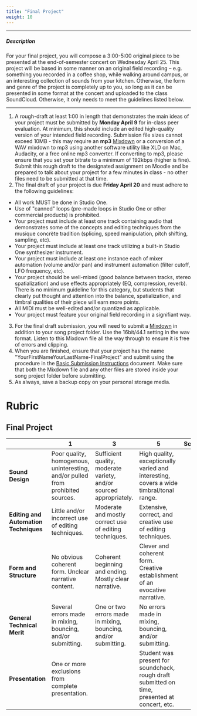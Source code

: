 ```yaml
---
title: "Final Project"
weight: 10
---
```


<!-- # Final Project -->

---

##### Description

For your final project, you will compose a 3:00-5:00 original piece to be presented at the end-of-semester concert on Wednesday April 25. This project will be based in some manner on an original field recording – e.g. something you recorded in a coffee shop, while walking around campus, or an interesting collection of sounds from your kitchen. Otherwise, the form and genre of the project is completely up to you, so long as it can be presented in some format at the concert and uploaded to the class SoundCloud. Otherwise, it only needs to meet the guidelines listed below.

---

1.  A rough-draft at least 1:00 in length that demonstrates the main ideas of your project must be submitted by **Monday April 9** for in-class peer evaluation. At minimum, this should include an edited high-quality version of your intended field recording. Submission file sizes cannot exceed 10MB - this may require an **mp3** [Mixdown](DAW-instructions/mixing-down.md) or a conversion of a WAV mixdown to mp3 using another software utility like XLD on Mac, Audacity, or a free online mp3 converter. If converting to mp3, please ensure that you set your bitrate to a minimum of 192kbps (higher is fine). Submit this rough draft to the designated assignment on Moodle and be prepared to talk about your project for a few minutes in class - no other files need to be submitted at that time.
2.  The final draft of your project is due **Friday April 20** and must adhere to the following guidelines:

* All work MUST be done in Studio One.
* Use of "canned" loops (pre-made loops in Studio One or other commercial products) is prohibited.
* Your project must include at least one track containing audio that demonstrates some of the concepts and editing techniques from the musique concrète tradition (splicing, speed manipulation, pitch shifting, sampling, etc).
* Your project must include at least one track utilizing a built-in Studio One synthesizer instrument.
* Your project must include at least one instance each of mixer automation (volume and/or pan) and instrument automation (filter cutoff, LFO frequency, etc).
* Your project should be well-mixed (good balance between tracks, stereo spatialization) and use effects appropriately (EQ, compression, reverb). There is no minimum guideline for this category, but students that clearly put thought and attention into the balance, spatialization, and timbral qualities of their piece will earn more points.
* All MIDI must be well-edited and/or quantized as applicable.
* Your project must feature your original field recording in a signifiant way.

3.  For the final draft submission, you will need to submit a [Mixdown](DAW-instructions/mixing-down.md) in addition to your song project folder. Use the 16bit/44.1 setting in the wav format. Listen to this Mixdown file all the way through to ensure it is free of errors and clipping.
4.  When you are finished, ensure that your project has the name "YourFirstNameYourLastName-FinalProject" and submit using the procedure in the [Basic Submission Instructions](DAW-instructions/basic-submission-instructions.md#submitting-a-song) document. Make sure that both the Mixdown file and any other files are stored inside your song project folder before submitting.
5.  As always, save a backup copy on your personal storage media.

# Rubric

## Final Project

|                                       | **1**                                                                           | **3**                                                               | **5**                                                                                         | **Score** |
| ------------------------------------- | ------------------------------------------------------------------------------- | ------------------------------------------------------------------- | --------------------------------------------------------------------------------------------- | --------- |
| **Sound Design**                      | Poor quality, homogenous, uninteresting, and/or pulled from prohibited sources. | Sufficient quality, moderate variety, and/or sourced appropriately. | High quality, exceptionally varied and interesting, covers a wide timbral/tonal range.        |           |
| **Editing and Automation Techniques** | Little and/or incorrect use of editing techniques.                              | Moderate and mostly correct use of editing techniques.              | Extensive, correct, and creative use of editing techniques.                                   |           |
| **Form and Structure**                | No obvious coherent form. Unclear narrative content.                            | Coherent beginning and ending. Mostly clear narrative.              | Clever and coherent form. Creative establishment of an evocative narrative.                   |           |
| **General Technical Merit**           | Several errors made in mixing, bouncing, and/or submitting.                     | One or two errors made in mixing, bouncing, and/or submitting.      | No errors made in mixing, bouncing, and/or submitting.                                        |           |
| **Presentation**                      | One or more exclusions from complete presentation.                              |                                                                     | Student was present for soundcheck, rough draft submitted on time, presented at concert, etc. |           |  |

